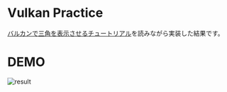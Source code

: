 # Vulkan Practice

[バルカンで三角を表示させるチュートリアル](https://vulkan-tutorial.com/Introduction)を読みながら実装した結果です。

# DEMO
![result](https://github.com/machumun/vulkan-triangle/blob/main/readme2.gif)
